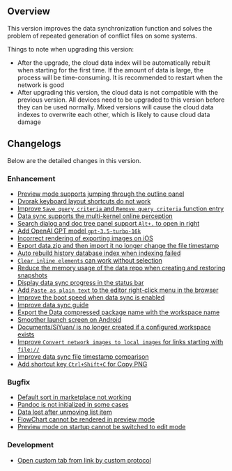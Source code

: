## Overview

This version improves the data synchronization function and solves the problem of repeated generation of conflict files on some systems.

Things to note when upgrading this version:

* After the upgrade, the cloud data index will be automatically rebuilt when starting for the first time. If the amount of data is large, the process will be time-consuming. It is recommended to restart when the network is good
* After upgrading this version, the cloud data is not compatible with the previous version. All devices need to be upgraded to this version before they can be used normally. Mixed versions will cause the cloud data indexes to overwrite each other, which is likely to cause cloud data damage

## Changelogs

Below are the detailed changes in this version.

### Enhancement

* [Preview mode supports jumping through the outline panel](https://github.com/siyuan-note/siyuan/issues/3059)
* [Dvorak keyboard layout shortcuts do not work](https://github.com/siyuan-note/siyuan/issues/7115)
* [Improve `Save query criteria` and `Remove query criteria` function entry](https://github.com/siyuan-note/siyuan/issues/8412)
* [Data sync supports the multi-kernel online perception](https://github.com/siyuan-note/siyuan/issues/8518)
* [Search dialog and doc tree panel support `Alt+.` to open in right](https://github.com/siyuan-note/siyuan/issues/8528)
* [Add OpenAI GPT model `gpt-3.5-turbo-16k`](https://github.com/siyuan-note/siyuan/issues/8530)
* [Incorrect rendering of exporting images on iOS](https://github.com/siyuan-note/siyuan/issues/8532)
* [Export data.zip and then import it no longer change the file timestamp](https://github.com/siyuan-note/siyuan/issues/8540)
* [Auto rebuild history database index when indexing failed](https://github.com/siyuan-note/siyuan/issues/8543)
* [`Clear inline elements` can work without selection](https://github.com/siyuan-note/siyuan/issues/8546)
* [Reduce the memory usage of the data repo when creating and restoring snapshots](https://github.com/siyuan-note/siyuan/issues/8551)
* [Display data sync progress in the status bar](https://github.com/siyuan-note/siyuan/issues/8552)
* [Add `Paste as plain text` to the editor right-click menu in the browser](https://github.com/siyuan-note/siyuan/issues/8553)
* [Improve the boot speed when data sync is enabled](https://github.com/siyuan-note/siyuan/issues/8555)
* [Improve data sync guide](https://github.com/siyuan-note/siyuan/issues/8556)
* [Export the Data compressed package name with the workspace name](https://github.com/siyuan-note/siyuan/issues/8560)
* [Smoother launch screen on Android](https://github.com/siyuan-note/siyuan/issues/8561)
* [Documents/SiYuan/ is no longer created if a configured workspace exists](https://github.com/siyuan-note/siyuan/issues/8566)
* [Improve `Convert network images to local images` for links starting with `file://`](https://github.com/siyuan-note/siyuan/issues/8567)
* [Improve data sync file timestamp comparison](https://github.com/siyuan-note/siyuan/issues/8573)
* [Add shortcut key `Ctrl+Shift+C` for Copy PNG](https://github.com/siyuan-note/siyuan/issues/8576)

### Bugfix

* [Default sort in marketplace not working](https://github.com/siyuan-note/siyuan/issues/8529)
* [Pandoc is not initialized in some cases](https://github.com/siyuan-note/siyuan/issues/8533)
* [Data lost after unmoving list item](https://github.com/siyuan-note/siyuan/issues/8548)
* [FlowChart cannot be rendered in preview mode](https://github.com/siyuan-note/siyuan/issues/8568)
* [Preview mode on startup cannot be switched to edit mode](https://github.com/siyuan-note/siyuan/issues/8569)

### Development

* [Open custom tab from link by custom protocol](https://github.com/siyuan-note/siyuan/issues/8544)
